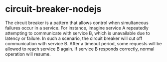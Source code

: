 # circuit-breaker-nodejs

The circuit breaker is a pattern that allows control when simultaneous failures occur in a service. For instance, imagine service A repeatedly attempting to communicate with service B, which is unavailable due to latency or failure. In such a scenario, the circuit breaker will cut off communication with service B. After a timeout period, some requests will be allowed to reach service B again. If service B responds correctly, normal operation will resume.
